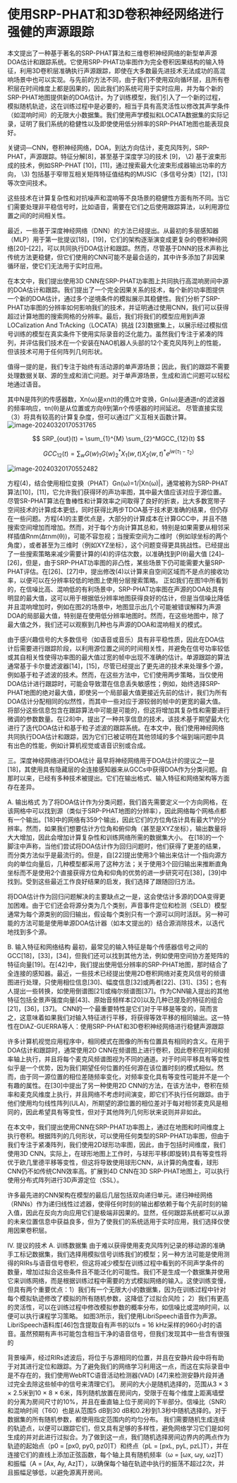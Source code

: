 # 使用SRP-PHAT和3D卷积神经网络进行强健的声源跟踪 

本文提出了一种基于著名的SRP-PHAT算法和三维卷积神经网络的新型单声源DOA估计和跟踪系统。它使用SRP-PHAT功率图作为完全卷积因果结构的输入特征，利用3D卷积层准确执行声源跟踪，即使在大多数最先进技术无法成功的高混响场景中也可以实现。与先前的方法不同，由于我们不使用双向循环层，且所有卷积层在时间维度上都是因果的，因此我们的系统可用于实时应用，并为每个新的SRP-PHAT地图提供新的DOA估计。为了训练模型，我们引入了一个新的过程，模拟随机轨迹，这在训练过程中是必要的，相当于具有高灵活性以修改其声学条件（如混响时间）的无限大小数据集。我们使用声学模拟和LOCATA数据集的实际记录，证明了我们系统的稳健性以及即使使用低分辨率的SRP-PHAT地图也能表现良好。

关键词—CNN，卷积神经网络，DOA，到达方向估计，麦克风阵列，SRP-PHAT，声源跟踪。特征分解[8]，甚至基于深度学习的技术 [9]，
\2) 基于波束形成的技术，例如SRP-PHAT [10]，[11]，通过搜索最大化波束形成器输出功率的方向，
\3) 包括基于窄带互相关矩阵特征值结构的MUSIC（多信号分类）[12]，[13]等次空间技术。

这些技术在计算复杂性和对抗噪声和混响等不良场景的稳健性方面有所不同。当它们需要处理非平稳信号时，比如语音，需要在它们之后使用跟踪算法，以利用源位置之间的时间相关性。

最近，一些基于深度神经网络（DNN）的方法已经提出。从最初的多层感知器（MLP）用于第一批提议[18]，[19]，它们的架构逐渐演变成更复杂的卷积神经网络[20]–[22]，可以共同执行DOA估计和跟踪。然而，尽管基于DNN的技术声称比传统方法更稳健，但它们使用的CNN可能不是最合适的，其中许多添加了非因果循环层，使它们无法用于实时应用。

在本文中，我们提出使用3D CNN在SRP-PHAT功率图上共同执行高混响房间中源的DOA估计和跟踪。我们提出了一个完全因果关系的技术，每个新的功率图提供一个新的DOA估计，通过多个逆境条件的模拟展示其稳健性。我们分析了SRP-PHAT功率图的分辨率如何影响我们的技术，并证明通过使用CNN，我们可以获得超过计算地图的搜索网格的分辨率。最后，我们将我们的模型应用到声源LOCalization And TrAcking（LOCATA）挑战 [23]数据集上，以展示经过模拟信号训练的模型在真实条件下使用实际录音的泛化能力。虽然我们专注于紧凑的阵列，并评估我们技术在一个安装在NAO机器人头部的12个麦克风阵列上的性能，但该技术可用于任何阵列几何形状。

值得一提的是，我们专注于始终有活动源的单声源场景；因此，我们的跟踪不需要处理数据关联、源的生成和消亡问题。对于单声源场景，生成和消亡问题可以轻松地通过语音。

其中N是阵列的传感器数，Xn(ω)是xn(t)的傅立叶变换，Gn(ω)是通道n的滤波器的频率响应，τn(θ)是从位置或方向θ到第n个传感器的时间延迟。
尽管直接实现（3）将具有较高的计算复杂度，但可以通过广义互相关函数计算。![image-20240320170531765](C:\Users\sz.L\AppData\Roaming\Typora\typora-user-images\image-20240320170531765.png)



$$
SRP_{out}(t) = \sum_{1}^{M} \sum_{2}^MGCC_{12}(t)
$$

$$
GCC_{12}(t) = \sum_{w}G(w)_1G(w)_2^*X_1(w,t)X_2(w,t)^*e^{jw(\tau_1-\tau_2)}
$$

![image-20240320170552482](C:\Users\sz.L\AppData\Roaming\Typora\typora-user-images\image-20240320170552482.png)

方程(4)，结合使用相位变换（PHAT）Gn(ω)=1/|Xn(ω)|，通常被称为SRP-PHAT算法[10]，[11]，它允许我们获得环的声功率图，其中最大值应该对应于源位置。
尽管SR-PHAT算法在鲁棒性和计算效率之间取得了良好的折衷，比大多数宽带子空间技术的计算成本更低，同时获得比两步TDOA基于技术更准确的结果，但仍存在一些问题。方程(4)的主要优点是，大部分的计算成本在计算GCC中，并且不随搜索空间增加而增加。然而，对于每个方向计算其总和，特别是如果需要从相邻采样插值Rnm(Δτnm(θ))，可能不容忽视；当搜索空间为二维时（例如球坐标的两个角度），或者甚至为三维时（例如XYZ坐标），这个问题变得更具挑战性。已经提出了一些搜索策略来减少需要计算的(4)的评估次数，以准确找到P(θ)最大值 [24]–[26]，但是，由于SRP-PHAT功率图的非凸性，某些场景下仍可能需要大量SRP-PHAT评估。在[26]、[27]中，提出修改(4)以计算来自空间区域而不是点的接收功率，以便可以在分辨率较低的地图上使用分层搜索策略。
正如我们在图1中所看到的，在信噪比高、混响低的有利场景中，SRP-PHAT功率图在声源的DOA处具有明显的最大值，这可以用于根据低分辨率地图获得良好的估计，但是当信噪比降低并且混响增加时，例如在图2的场景中，地图显示出几个可能被错误解释为声源DOA的局部最大值，特别是在使用低分辨率地图时。然而，在这些地图中，除了最大值之外，我们还可以观察到几种也与声源的DOA和混响相关的模式。

由于感兴趣信号的大多数信号（如语音或音乐）具有非平稳性质，因此在DOA估计后需要进行跟踪阶段，以利用源位置之间的时间相关性，并避免在信号功率较低或其自相关性使得功率图的最大值过宽的帧中出现不准确的估计。单源跟踪的算法通常基于卡尔曼滤波器[14]，[15]，尽管已经提出了更先进的技术来处理多个源，例如基于粒子滤波的技术。然而，在这些方法中，它们使用两步策略，当仅使用DOA估计进行跟踪时，可能会导致潜在信息丢失敏感性；例如，始终选择SRP-PHAT地图的绝对最大值，即使另一个局部最大值更接近先前的估计，我们为所有DOA估计分配相同的似然性，而其中一些对应于源较弱的帧中的更宽的最大值。将部分这些信息包含在跟踪算法中可能是可能的，但这将增加其复杂性和需要进行微调的参数数量。在[28]中，提出了一种共享信息的技术，该技术基于期望最大化进行了迭代DOA估计和基于粒子滤波的跟踪系统。在本文中，我们使用神经网络共同执行DOA估计和跟踪，因为它们已被证明在其他领域的多个端到端问题中具有出色的性能，例如计算机视觉或语音识别或合成。



三。深度神经网络进行DOA估计
最早将神经网络用于DOA估计的提议之一是[18]，其使用具有隐藏层的全连接感知器来从GCCs中获得DOA作为分类问题。自那时以来，已经有多种技术被提出。它们在输出格式、输入特征和网络架构等方面存在差异。

A. 输出格式
为了将DOA估计作为分类问题，我们首先需要定义一个方向网格，在该网格中可以找到源（类似于SRP-PHAT地图的分辨率），因此网络每个网格点都有一个输出。[18]中的网络有359个输出，因此它们的方位角估计具有最大1°的分辨率。然而，如果我们想要估计方位角和俯仰角（甚至是XYZ坐标），输出数量将大大增加，因此会增加计算复杂性和训练网络所需的数据集大小。
在[18]的一个脚注中声称，当他们尝试将DOA估计作为回归问题时，他们获得了更差的结果，而分类方法似乎是最流行的。但是，自[22]提出使用3个输出来估计一个指向源方向的单位向量后，几种模型都采用了这种方法；关于使用3个回归输出来推断直角坐标而不是使用2个直接获得方位角和仰角的优势的进一步研究可在[38]，[39]中找到。受到这些最近工作良好结果的启发，我们选择了跟随回归方法。

将DOA估计作为回归问题解决的主要缺点之一是，这会使估计多源的DOA变得更加困难。由于它们还会将源分类为几个类别，声音事件定位和检测（SELD）模型通常为每个源类别的回归输出，假设每个类别只有一个源可以同时活跃。另一种可能的方法可能是使用单源DOA估计器（如本文提出的）结合源消除技术，以迭代地找到多个源。

B. 输入特征和网络结构
最初，最常见的输入特征是每个传感器信号之间的GCC[18]，[33]，[34]，但我们还可以找到其他方法，例如使用空间协方差矩阵的特征向量[19]。在[42]中，我们提出使用低分辨率的SRP-PHAT地图，那时结合了全连接的感知器。最近，一些技术已经提出使用2D卷积网络对麦克风信号的频谱图进行处理，只使用相位信息[30]、幅度信息[32]或两者[22]、[31]、[35]；也有人提出一些转换，如使用倒谱图[21]或梅尔频谱图[37]。作为CNN输入提出的其他特征包括全景声强度向量[43]、原始音频样本[20]以及几种已提及的特征的组合[21]，[36]，[37]。
CNN的一个最重要特性是它们对于平移是等变的，简而言之，这意味着如果我们对输入特征进行平移，将获得等效平移的相同输出。这一特性在DIAZ-GUERRA等人：使用SRP-PHAT和3D卷积神经网络进行稳健声源跟踪

许多计算机视觉应用程序中，相同模式在图像的所有位置具有相同的含义。在用于DOA估计和跟踪时，通常使用2D CNN在频谱图上进行卷积，因此卷积在时间和频率轴上执行，并且将每个麦克风频谱图视为不同的通道。对于时间平移具有等变性似乎是一个优势，因为我们期望任何位置的任何源在该位置时刻的模式相似。然而，由于同一源位置的相位差随频率变化，对频率变化具有等变性可能并不是一个有趣的属性。在[30]中提出了另一种使用2D CNN的方法，在该方法中，卷积在频率和麦克风维度上执行，并且网络不考虑时间演变，即它们不执行任何跟踪。由于他们使用均匀线性阵列(ULA)，所期望的源位置的相位差对于每对相邻麦克风是相同的，因此希望具有等变性，但对于其他阵列几何形状来说则并非如此。

在本文中，我们提出使用CNN在SRP-PHAT功率图上，通过在地图和时间维度上执行卷积。根据阵列的几何形状，可以使用任何类型的SRP-PHAT功率图，但由于我们专注于紧凑阵列，我们使用2D球形功率图，因此，由于包括时间维度，我们使用3D CNN。实际上，在球形地图上工作时，与球形平移(即旋转)具有等变性将优于欧几里德平移等变性，但这将导致使用球形CNN，从计算的角度看，球形CNN仍不如传统CNN效率高。扩展到4D CNN在3D SRP-PHAT地图上，可以执行使用分布式阵列进行3D声源定位（SSL）。

许多最先进的CNN架构在模型的最后几层包括双向递归单元。递归神经网络（RNNs）作为递归线性过滤器，使得任何时刻的输出都依赖于每个先前时刻的输入值，因此在反向方向应用它们是极端非因果的。显然，任何跟踪系统都可以从源的未来位置信息中获益良多，但为了使我们的系统适用于实时应用，我们选择仅使用因果卷积层。

IV. 提议的技术
A. 训练数据集
由于难以获得使用麦克风阵列记录的移动源的准确手工标记数据集，我们选择用模拟信号训练我们的模型；另一种方法可能是使用测得的RIRs与语音信号卷积，但这将减少模型在训练过程中看到的不同声学条件的数量，增加过拟合这些条件且不能泛化的可能性。我们不是生成一个数据集并使用它来训练网络，而是根据训练过程中需要的方式模拟网络的输入。这使训练变慢，但具有两个重要优点：1）我们有一个无限大小的数据集，因为在训练过程中针对每个模拟轨迹修改了模拟的所有随机参数，这降低了过拟合风险； 2）我们有更高的灵活性，可以在训练过程中修改模拟参数的概率分布，如信噪比或混响时间，以便可以执行课程学习策略。
如图3所示，我们使用LibriSpeech语音作为声源。LibriSpeech语料库[46]包含提取自有声书的以fs = 16 kHz采样的960小时的语音。虽然预期有声书可能包含相当干净的语音信号，但我们发现其中一些含有很强的

背景噪声，经过RIRs滤波后，将位于与源相同的位置，并且在安静片段中将有助于对其进行定位和跟踪。为了避免我们的网络学习利用这一点，而这在实际录音中是不存在的，我们使用WebRTC语音活动检测器(VAD) [47]来检测安静片段并通过完全去除这些帧中的信号来清理它们。
房间的大小是随机选择的，范围从3 × 3 × 2.5米到10 × 8 × 6米，阵列随机放置在房间内，受限于在每个维度上距离墙壁的分离为房间尺寸的10%，并且在垂直轴上位于房间的下半部分。信噪比（SNR）和混响时间（T60）也是从范围5 dB到30 dB和0.2秒到1.3秒中随机选择的。对于数据集的所有随机参数，都使用指定范围内的均匀分布。
我们需要随机生成连续的轨迹点，以便可以跟踪它们，但又具有足够的多样性，避免网络学习它们是如何生成的并对此进行过拟合。为了做到这一点，我们随机选择房间边界内的两点作为轨迹的起始点（p0 = [px0, py0, pz0]T）和终点（pL = [pxL, pyL, pzL]T），并在连接它们的直线上添加正弦函数，每个轴上具有随机频率（ω = [ωx, ωy, ωz]T）和振幅（A = [Ax, Ay, Az]T），以确保每个轴在轨迹中执行的振荡不超过2次，并且振幅足够低，以避免源离开房间。